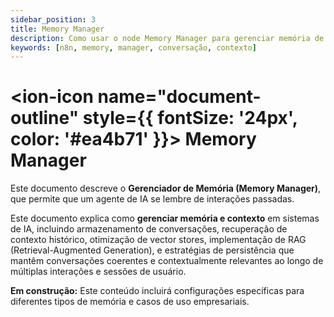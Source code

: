 ```yaml
---
sidebar_position: 3
title: Memory Manager
description: Como usar o node Memory Manager para gerenciar memória de conversação
keywords: [n8n, memory, manager, conversação, contexto]
---
```


# <ion-icon name="document-outline" style={{ fontSize: '24px', color: '#ea4b71' }}></ion-icon> Memory Manager

Este documento descreve o **Gerenciador de Memória (Memory Manager)**, que permite que um agente de IA se lembre de interações passadas.

Este documento explica como **gerenciar memória e contexto** em sistemas de IA, incluindo armazenamento de conversações, recuperação de contexto histórico, otimização de vector stores, implementação de RAG (Retrieval-Augmented Generation), e estratégias de persistência que mantêm conversações coerentes e contextualmente relevantes ao longo de múltiplas interações e sessões de usuário.

**Em construção:** Este conteúdo incluirá configurações específicas para diferentes tipos de memória e casos de uso empresariais.
